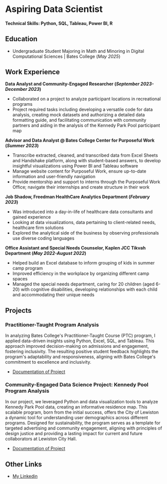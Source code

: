 # Aspiring Data Scientist

#### Technical Skills: Python, SQL, Tableau, Power BI, R

## Education
- Undergraduate Student Majoring in Math and Minoring in Digital Computational Sciences | Bates College (_May 2025_)	

## Work Experience
**Data Analyst and Community-Engaged Researcher (_September 2023-December 2023_)**
- Collaborated on a project to analyze participant locations in recreational programs
- Project required tasks including developing a versatile code for data analysis, creating mock datasets and authorizing a detailed data formatting guide, and facilitating communication with community partners and aiding in the analysis of the Kennedy Park Pool participant map


**Advisor and Data Analyst @ Bates College Center for Purposeful Work (_Summer 2023_)**
- Transcribe extracted, cleaned, and transcribed data from Excel Sheets and Handshake platform, along with student-based answers, to develop insightful visualizations using Power BI and Tableau software
- Manage website content for Purposeful Work, ensure up-to-date information and user-friendly navigation
- Provide mentorship and support to interns through the Purposeful Work Office; navigate their internships and create structure in their work


**Job Shadow, Freedman HealthCare Analytics Department (_February 2023_)**
- Was introduced into a day-in-life of healthcare data consultants and gained experience 
- Looking at data visualizations, data pertaining to client-related needs, healthcare firm solutions 
- Explored the analytical side of the business by observing professionals use diverse coding languages 


**Office Assistant and Special Needs Counselor, Kaplen JCC Tikvah Department  (_May 2022-August 2022_)**    
- Helped build an Excel database to inform grouping of kids in summer camp program 
- Improved efficiency in the workplace by organizing different camp spaces 
- Managed the special needs department, caring for 20 children (aged 6-20) with cognitive disabilities, developing relationships with each child and accommodating their unique needs 


## Projects
### Practitioner-Taught Program Analysis

In analyzing Bates College's Practitioner-Taught Course (PTC) program, I applied data-driven insights using Python, Excel, SQL, and Tableau. This approach improved decision-making on admissions and engagement, fostering inclusivity. The resulting positive student feedback highlights the program's adaptability and responsiveness, aligning with Bates College's commitment to excellence and inclusivity.

- [Documentation of Project](/ptc_data_project.pdf)

### Community-Engaged Data Science Project: Kennedy Pool Program Analysis

In our project, we leveraged Python and data visualization tools to analyze Kennedy Park Pool data, creating an informative residence map. This scalable program, born from the initial success, offers the City of Lewiston a dynamic tool for understanding user demographics across different programs. Designed for sustainability, the program serves as a template for targeted advertising and community engagement, aligning with principles of design justice and providing a lasting impact for current and future collaborators at Lewiston City Hall.

- [Documentation of Project](https://batesdcs23-24.github.io/City_of_Lewiston_GroupB/)

## Other Links

- [My Linkedin](https://www.linkedin.com/in/jamil-mouehla/)
